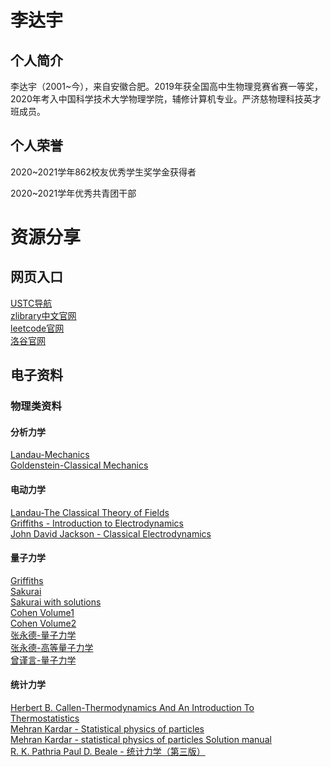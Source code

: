 <!DOCTYPE html>
<html>
<head>
<meta charset="utf-8">
<title>David Lee' home page</title>
</head>
<body>

<h1>李达宇</h1>
<h2>个人简介</h2>
<p>李达宇（2001~今），来自安徽合肥。2019年获全国高中生物理竞赛省赛一等奖，2020年考入中国科学技术大学物理学院，辅修计算机专业。严济慈物理科技英才班成员。</p>
<h2>个人荣誉</h2>
<p>2020~2021学年862校友优秀学生奖学金获得者</p>
<p>2020~2021学年优秀共青团干部</p>
<h1>资源分享</h1>
<h2>网页入口</h2>
<a href="https://ustc.life/">USTC导航</a><br />
<a href="https://zh.fr1lib.org/">zlibrary中文官网</a><br />
<a href="https://leetcode-cn.com/">leetcode官网</a><br />
<a href="https://www.luogu.com.cn/">洛谷官网</a><br />

<h2>电子资料</h2>
<h3>物理类资料</h3>
<h4>分析力学</h4>
<a href="books/AnalyticalMechanics/朗道理论物理教程(卷01)-力学(第5版)-[俄]朗道＆栗弗席兹-李俊峰＆鞠国兴(译)-高等教育出版社-2007.pdf">Landau-Mechanics</a><br />
<a href="books/AnalyticalMechanics/Classical Mechanics (3rd Edition) by Herbert Go.pdf">Goldenstein-Classical Mechanics</a>

<h4>电动力学</h4>
<a href="books/Electrodynamics/场论(The Classical Theory of Fields) by L. D. Landau, E. M. Lifshitz 鲁欣, 任朗, 袁炳南(译) 邹振隆(校) (z-lib.org).pdf">Landau-The Classical Theory of Fields</a><br />
<a href="books/Electrodynamics/David J. Griffiths - Introduction to Electrodynamics (2013, Pearson).pdf">Griffiths - Introduction to Electrodynamics</a><br />
<a href="books/Electrodynamics/John David Jackson - Classical Electrodynamics -John Wiley & Sons (1962).djvu">John David Jackson - Classical Electrodynamics</a><br />

<h4>量子力学</h4>
<a href="books/QuantumMechanics/Introduction to Quantum Mechanics by David J. Griffiths, Darrell F. Schroeter (z-lib.org).pdf">Griffiths</a><br />
<a href="books/QuantumMechanics/现代量子力学  sakurai.pdf">Sakurai</a><br />
<a href="books/QuantumMechanics/Sakurai with solutions.pdf">Sakurai with solutions</a><br />
<a href="books/QuantumMechanics/量子力学 by Claude Cohen-Tannoudji, Bernard Diu, Franck Laloë, 刘家谟(译), 陈星奎(译) (z-lib.org).pdf">Cohen Volume1</a><br/>
<a href="books/QuantumMechanics/量子力学 by Claude Cohen-Tannoudji, Bernard Diu, Franck Laloë, 陈星奎(译), 刘家谟(译) (z-lib.org).pdf">Cohen Volume2</a><br />
<a href="books/QuantumMechanics/量子力学 by 张永德 (z-lib.org).djvu">张永德-量子力学</a><br />
<a href="books/QuantumMechanics/高等量子力学 Advanced Quantum Mechanics by 张永德 (z-lib.org).pdf">张永德-高等量子力学</a><br />
<a href="books/QuantumMechanics/量子力学 by 曾谨言 (z-lib.org).pdf">曾谨言-量子力学</a>

<h4>统计力学</h4>
<a href="books/StatisticalPhysics/Thermodynamics And An Introduction To Thermostatistics by Herbert B. Callen (z-lib.org).djvu">Herbert B. Callen-Thermodynamics And An Introduction To Thermostatistics</a><br />
<a href="books/StatisticalPhysics/Statistical physics of particles by Mehran Kardar (z-lib.org).pdf">Mehran Kardar - Statistical physics of particles</a><br />
<a href="books/StatisticalPhysics/statistical physics  of particles Solution manual by Mehran Kardar (z-lib.org).pdf">Mehran Kardar - statistical physics  of particles Solution manual</a><br />
<a href="books/StatisticalPhysics/统计力学（第三版） by R. K. Pathria Paul D. Beale 方锦清(译) 戴越(译) (z-lib.org).pdf">R. K. Pathria Paul D. Beale - 统计力学（第三版）</a>
</body>
</html>
